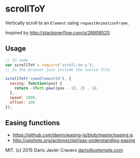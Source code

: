 # scrollToY

Vertically scroll to an `Element` using `requestAnimationFrame`.

Inspired by http://stackoverflow.com/a/26808520.

## Usage

```javascript
// In node
var scrollToY = require('scroll-to-y');
// In the browser just include the source file

scrollToY('someElementId'), {
  easing: function(pos) {
    return -(Math.pow((pos - 1), 2) - 1);
  },
  speed: 1000,
  offset: 100
});
```

## Easing functions

- https://github.com/danro/easing-js/blob/master/easing.js
- http://upshots.org/actionscript/jsas-understanding-easing

MIT. (c) 2015 Darío Javier Cravero <dario@uxtemple.com>
